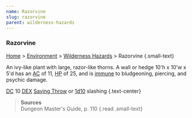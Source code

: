 ```yaml
---
name: Razorvine
slug: razorvine
parent: wilderness-hazards
---
```

### Razorvine
[Home](dm-operations-center) > [Environment](environment-menu) > [Wilderness Hazards](wilderness-hazards) > Razorvine {.small-text}

An ivy-like plant with large, razor-like thorns. A wall or hedge 10'h x 10'w x 5'd has an [AC](armor-class) of 11, [HP](hit-points) of 25, and is [immune](resistance-and-vulnerability) to bludgeoning, piercing, and psychic damage.

[DC](difficulty-class) 10 [DEX](dexterity) [Saving Throw](saving-throws) or [1d10](/roll/1d10) slashing {.text-center}

> **Sources** <br/>
> Dungeon Master's Guide, p. 110
{.read .small-text}
